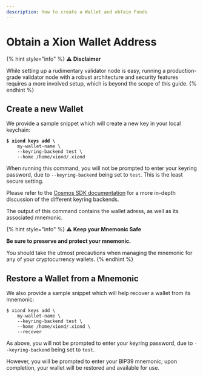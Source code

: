 ```yaml
---
description: How to create a Wallet and obtain Funds
---
```


# Obtain a Xion Wallet Address

{% hint style="info" %}
:warning: **Disclaimer**

While setting up a rudimentary validator node is easy, running a production-grade validator node with a robust architecture and security features requires a more involved setup, which is beyond the scope of this guide.
{% endhint %}

## Create a new Wallet

We provide a sample snippet which will create a new key in your local keychain:

<pre><code><strong>$ xiond keys add \
</strong>    my-wallet-name \
    --keyring-backend test \
    --home /home/xiond/.xiond
</code></pre>

When running this command, you will not be prompted to enter your keyring password, due to `--keyring-backend` being set to `test`. This is the least secure setting.

Please refer to the [Cosmos SDK documentation](https://docs.cosmos.network/v0.46/run-node/keyring.html) for a more in-depth discussion of the different keyring backends.

The output of this command contains the wallet adress, as well as its associated mnemonic.

{% hint style="info" %}
:warning: **Keep your Mnemonic Safe**

**Be sure to preserve and protect your mnemonic.**

You should take the utmost precautions when managing the mnemonic for any of your cryptocurrency wallets.
{% endhint %}

## Restore a Wallet from a Mnemonic

We also provide a sample snippet which will help recover a wallet from its mnemonic:

```
$ xiond keys add \
    my-wallet-name \
    --keyring-backend test \
    --home /home/xiond/.xiond \
    --recover
```

As above, you will not be prompted to enter your keyring password, due to `--keyring-backend` being set to `test`.

However, you will be prompted to enter your BIP39 mnemonic; upon completion, your wallet will be restored and available for use.
